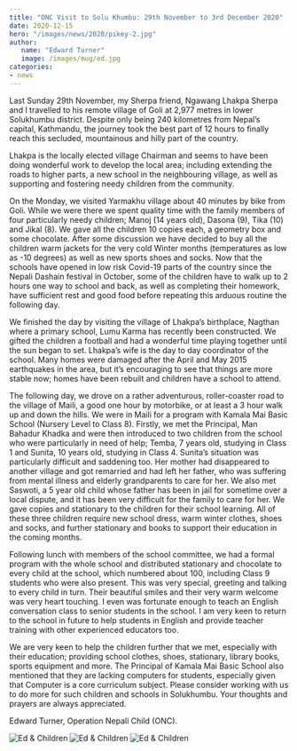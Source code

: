 ```yaml
---
title: "ONC Visit to Solu Khumbu: 29th November to 3rd December 2020"
date: 2020-12-15
hero: "/images/news/2020/pikey-2.jpg"
author:
   name: "Edward Turner"
   image: /images/mug/ed.jpg
categories:
- news
---
```


Last Sunday 29th November, my Sherpa friend, Ngawang Lhakpa Sherpa and I travelled to his remote village of Goli at 2,977 metres in lower Solukhumbu district. Despite only being 240 kilometres from Nepal’s capital, Kathmandu, the journey took the best part of 12 hours to finally reach this secluded, mountainous and hilly part of the country.

Lhakpa is the locally elected village Chairman and seems to have been doing wonderful work to develop the local area; including extending the roads to higher parts, a new school in the neighbouring village, as well as supporting and fostering needy children from the community.

On the Monday, we visited Yarmakhu village about 40 minutes by bike from Goli. While we were there we spent quality time with the family members of four particularly needy children; Manoj (14 years old), Dasona (9), Tika (10) and Jikal (8). We gave all the children 10 copies each, a geometry box and some chocolate. After some discussion we have decided to buy all the children warm jackets for the very cold Winter months (temperatures as low as -10 degrees) as well as new sports shoes and socks. Now that the schools have opened in low risk Covid-19 parts of the country since the Nepali Dashain festival in October, some of the children have to walk up to 2 hours one way to school and back, as well as completing their homework, have sufficient rest and good food before repeating this arduous routine the following day.

We finished the day by visiting the village of Lhakpa’s birthplace, Nagthan where a primary school, Lumu Karma has recently been constructed. We gifted the children a football and had a wonderful time playing together until the sun began to set. Lhakpa’s wife is the day to day coordinator of the school. Many homes were damaged after the April and May 2015 earthquakes in the area, but it’s encouraging to see that things are more stable now; homes have been rebuilt and children have a school to attend.

The following day, we drove on a rather adventurous, roller-coaster road to the village of Maili, a good one hour by motorbike, or at least a 3 hour walk up and down the hills. We were in Maili for a program with Kamala Mai Basic School (Nursery Level to Class 8). Firstly, we met the Principal, Man Bahadur Khadka and were then introduced to two children from the school who were particularly in need of help; Temba, 7 years old, studying in Class 1 and Sunita, 10 years old, studying in Class 4. Sunita’s situation was particularly difficult and saddening too. Her mother had disappeared to another village and got remarried and had left her father, who was suffering from mental illness and elderly grandparents to care for her. We also met Saswoti, a 5 year old child whose father has been in jail for sometime over a local dispute, and it has been very difficult for the family to care for her. We gave copies and stationary to the children for their school learning. All of these three children require new school dress, warm winter clothes, shoes and socks, and further stationary and books to support their education in the coming months.

Following lunch with members of the school committee, we had a formal program with the whole school and distributed stationary and chocolate to every child at the school, which numbered about 100, including Class 9 students who were also present. This was very special, greeting and talking to every child in turn. Their beautiful smiles and their very warm welcome was very heart touching. I even was fortunate enough to teach an English conversation class to senior students in the school. I am very keen to return to the school in future to help students in English and provide teacher training with other experienced educators too.

We are very keen to help the children further that we met, especially with their education; providing school clothes, shoes, stationary, library books, sports equipment and more. The Principal of Kamala Mai Basic School also mentioned that they are lacking computers for students, especially given that Computer is a core curriculum subject. Please consider working with us to do more for such children and schools in Solukhumbu. Your thoughts and prayers are always appreciated. 

Edward Turner, Operation Nepali Child (ONC).

![Ed & Children](/images/news/2020/pikey-4.jpg)
![Ed & Children](/images/news/2020/pikey-5.jpg)
![Ed & Children](/images/news/2020/pikey-3.jpg)
